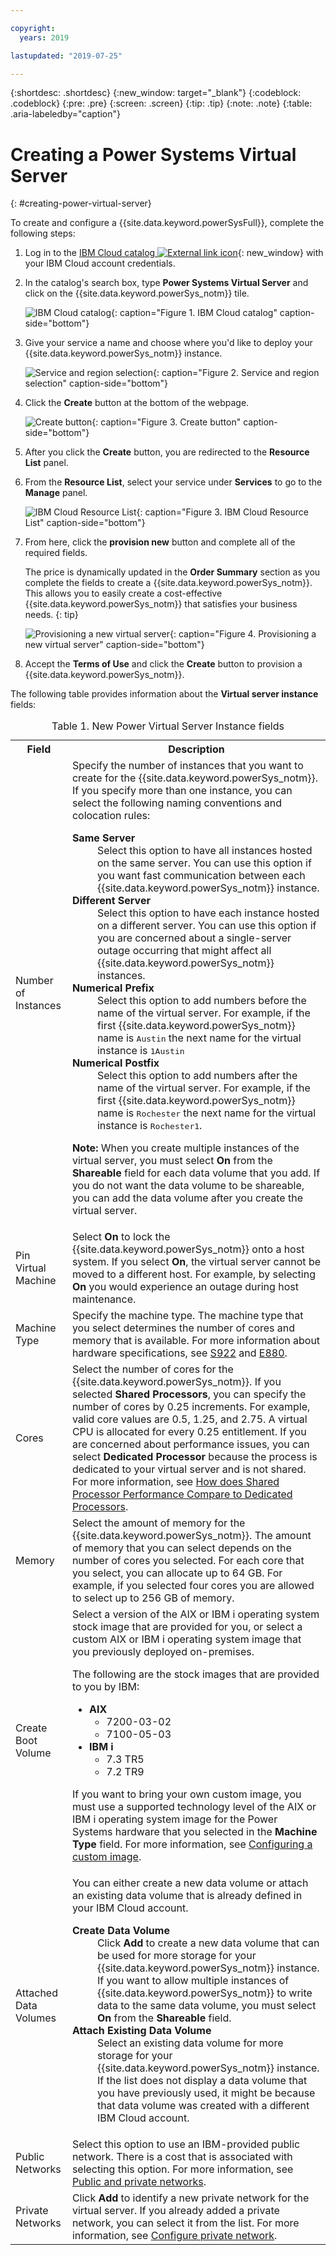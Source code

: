 ```yaml
---

copyright:
  years: 2019

lastupdated: "2019-07-25"

---
```


{:shortdesc: .shortdesc}
{:new_window: target="_blank"}
{:codeblock: .codeblock}
{:pre: .pre}
{:screen: .screen}
{:tip: .tip}
{:note: .note}
{:table: .aria-labeledby="caption"}

# Creating a Power Systems Virtual Server
{: #creating-power-virtual-server}

To create and configure a {{site.data.keyword.powerSysFull}}, complete the following steps:

1. Log in to the [IBM Cloud catalog ![External link icon](../icons/launch-glyph.svg "External link icon")](https://cloud.ibm.com/catalog){: new_window} with your IBM Cloud account credentials.
2. In the catalog's search box, type **Power Systems Virtual Server** and click on the  {{site.data.keyword.powerSys_notm}} tile.

    ![IBM Cloud catalog](./images/catalog-search-bar.png "IBM Cloud catalog"){: caption="Figure 1. IBM Cloud catalog" caption-side="bottom"}

3. Give your service a name and choose where you'd like to deploy your {{site.data.keyword.powerSys_notm}} instance.

    ![Service and region selection](./images/power-iaas-service-region.png "Service and region selection"){: caption="Figure 2. Service and region selection" caption-side="bottom"}

4. Click the **Create** button at the bottom of the webpage.

    ![Create button](./images/power-iaas-create-button.png "Create Button"){: caption="Figure 3. Create button" caption-side="bottom"}

5. After you click the **Create** button, you are redirected to the **Resource List** panel.
6. From the **Resource List**, select your service under **Services** to go to the **Manage** panel.

    ![IBM Cloud Resource List](./images/power-iaas-resource-list.png "IBM Cloud Resource List"){: caption="Figure 3. IBM Cloud Resource List" caption-side="bottom"}

7. From here, click the **provision new** button and complete all of the required fields.

     The price is dynamically updated in the **Order Summary** section as you complete the fields to create a {{site.data.keyword.powerSys_notm}}. This allows you to easily create a cost-effective {{site.data.keyword.powerSys_notm}} that satisfies your business needs.
     {: tip}

    ![Provisioning a new virtual server](./images/power-iaas-provision-new.png "Provisioning a new virtual server"){: caption="Figure 4. Provisioning a new virtual server" caption-side="bottom"}

8. Accept the **Terms of Use** and click the **Create** button to provision a {{site.data.keyword.powerSys_notm}}.

The following table provides information about the **Virtual server instance** fields:

<table>
<caption>Table 1. New Power Virtual Server Instance fields</caption>
<tr>
<th>Field</th>
<th>Description</th>
</tr>
<tr>
<td>Number of Instances</td>
<td>Specify the number of instances that you want to create for the {{site.data.keyword.powerSys_notm}}. If you specify more than one instance, you can select the following naming conventions and colocation rules:
  <dl>
    <dt><strong>Same Server</strong></dt>
  <dd>Select this option to have all instances hosted on the same server. You can use this option if you want fast communication between each {{site.data.keyword.powerSys_notm}} instance.</dd>
    <dt><strong>Different  Server</strong></dt>
  <dd>Select this option to have each instance hosted on a different server.  You can use this option if you are concerned about a single-server outage occurring that might affect all {{site.data.keyword.powerSys_notm}} instances. </dd>
  <dt><strong>Numerical Prefix</strong></dt>
  <dd>Select this option to add numbers before the name of the virtual server. For example, if the first {{site.data.keyword.powerSys_notm}} name is <kbd>Austin</kbd> the next name for the virtual instance is <kbd>1Austin</kbd></dd>
  <dt><strong>Numerical Postfix</strong></dt>
  <dd>Select this option to add numbers after the name of the virtual server. For example, if the first {{site.data.keyword.powerSys_notm}} name is <kbd>Rochester</kbd> the next name for the virtual instance is <kbd>Rochester1</kbd>.</dd>
  </dl>
  <p>
  <strong>Note:</strong> When you create multiple instances of the virtual server, you must select <strong>On</strong> from the <strong>Shareable</strong> field for each data volume that you add. If you do not want the data volume to be shareable, you can add the data volume after you create the virtual server.
  </p>
   </td>
</tr>
<tr>
<td>Pin Virtual Machine</td>
<td>Select <strong>On</strong> to lock the {{site.data.keyword.powerSys_notm}} onto a host system. If you select <strong>On</strong>, the virtual server cannot be moved to a different host. For example, by selecting <strong>On</strong> you would experience an outage during host maintenance.</td>
</tr>
<tr>
<td>Machine Type</td>
<td>Specify the machine type. The machine type that you select determines the number of cores and memory that is available. For more information about hardware specifications, see <a href="https://www.ibm.com/downloads/cas/KQ4BOJ3N" target="_blank">S922</a> and <a href="https://www.ibm.com/downloads/cas/EE476WAP" target="_blank">E880</a>.</td>
</tr>
<tr>
<td>Cores</td>
<td>Select the number of cores for the {{site.data.keyword.powerSys_notm}}. If you selected <strong>Shared Processors</strong>, you can specify the number of cores by 0.25 increments. For example, valid core values are 0.5, 1.25, and 2.75. A virtual CPU is allocated for every 0.25 entitlement. If you are concerned about performance issues, you can select <strong>Dedicated Processor</strong> because the process is dedicated to your virtual server and is not shared. For more information, see <a href="https://www.ibm.com/developerworks/community/wikis/home?lang=en#!/wiki/Power%20Systems/page/How%20does%20Shared%20Processor%20Performance%20Compare%20to%20Dedicated%20Processors" target="_blank">How does Shared Processor Performance Compare to Dedicated Processors</a>.</td>
</tr>
<tr>
<td>Memory</td>
<td>Select the amount of memory for the {{site.data.keyword.powerSys_notm}}. The amount of memory that you can select depends on the number of cores you selected. For each core that you select, you can allocate up to 64 GB. For example, if you selected four cores you are allowed to select up to 256 GB of memory. </td>
</tr>
<tr>
<td>Create Boot Volume</td>
<td>Select a version of the AIX or IBM i operating system stock image that are provided for you, or select a custom AIX or IBM i operating system image that you previously deployed on-premises.
<p>
The following are the stock images that are provided to you by IBM:
<ul>
<li><strong>AIX</strong>
  <ul>
  <li>7200-03-02</li>
  <li>7100-05-03</li>
  </ul>
</li>
<li><strong>IBM i</strong>
  <ul>
  <li>7.3 TR5</li>
  <li>7.2 TR9</li>
  </ul>
</li>
</ul>
</p>
<p>
If you want to bring your own custom image, you must use a supported technology level of the AIX or IBM i operating system image for the Power Systems hardware that you selected in the <strong>Machine Type</strong> field. For more information, see <a href="/docs/infrastructure/power-iaas?topic=power-iaas-configuring-custom-image#configuring-custom-image">Configuring a custom image</a>.
</p>
</td>
</tr>
<tr>
<td>Attached Data Volumes</td>
<td>You can either create a new data volume or attach an existing data volume that is already defined in your IBM Cloud account.
<dl>
  <dt><strong>Create Data Volume</strong></dt>
  <dd>Click <strong>Add</strong> to create a new data volume that can be used for more storage for your {{site.data.keyword.powerSys_notm}} instance. If you want to allow multiple instances of {{site.data.keyword.powerSys_notm}} to write data to the same data volume, you must select <strong>On</strong> from the <strong>Shareable</strong> field. </dd>
  <dt><strong>Attach Existing Data Volume</strong></dt>
  <dd>Select an existing data volume for more storage for your {{site.data.keyword.powerSys_notm}} instance. If the list does not display a data volume that you have previously used, it might be because that data volume was created with a different IBM Cloud account.</dd>
</dl>
</td>
</tr>
<tr>
<td>Public Networks</td>
<td>Select this option to use an IBM-provided public network. There is a cost that is associated with selecting this option. For more information, see <a href="/docs/infrastructure/power-iaas?topic=power-iaas-about-power-virtual-server#apvs-public-and-private" target="_blank">Public and private networks</a>.
</td>
</tr>
<tr>
<td>Private Networks</td>
<td>Click <strong>Add</strong> to identify a new private network for the virtual server. If you already added a private network, you can select it from the list. For more information, see <a href="/docs/infrastructure/power-iaas?topic=power-iaas-cpn-configuring#cpn-configuring" target="_blank">Configure private network</a>.</td>
</tr></table>
